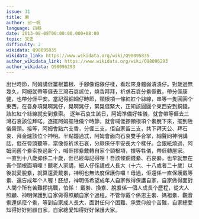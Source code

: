 ```yaml
---
issue: 31
title: 絭
author: 邱一帆
language: 四縣
date: 2013-08-08T00:00:00.000+08:00
topic: 文史
difficulty: 2
wikidata: Q98095835
wikidata_link: https://www.wikidata.org/wiki/Q98095835
author_wikidata_link: https://www.wikidata.org/wiki/Q98096293
author_wikidata: Q98096293
---
```

出世時節，阿姆講𠊎薑根薑根、手腳像鉛線仔樣，看起來身體弱漬漬仔。對歲過無幾久，阿姆就帶等𠊎去三灣石哀該位，燒香拜拜，祈求石哀分絭𠊎戴，帶分𠊎康健，也帶分𠊎平安。當記得細細仔時節，頸根項一條紅紅个絲線，串等一隻圓圓个東西，在吾身項晃啊晃仔，晃啊晃仔，緊晃𠊎緊大，正知該圓圓个東西安到銅錢，該紅紅个絲線就安到絭索。
逐年石哀生該日，阿姆準備好牲儀，就會帶等𠊎去三灣石哀該位拜喏。逐擺阿姆擺牲儀个時節，就會喊𠊎摎頸根項个絭脫下來，擺到牲儀脣頭。接等，阿姆會點六支香，分𠊎三支，佢自家留三支，共下拜天公、拜石哀、拜金爐該位个神明。半點鐘過忒，阿姆會面向石哀雙手合掌，細聲同神明講話，𠊎在脣頭聽等，當像係祈求石哀，分厥倈仔平安長大个樣仔。金銀紙燒過，阿姆同舊个絭索換過新个，喊𠊎摎絭戴轉自家个頸根項，擐等牲儀，帶𠊎轉屋家。
一直到十八歲抑係二十歲，𠊎已經毋記得哩！吾該條銅錢絭、石哀絭，也早就無在吾个頸根面項哩！聽老人家講，細人仔係講成人長大（十六、十八或者二十歲）以後就愛脫絭，就算還愛戴絭，神明也無法度保護你囉！毋過，佢還係一直保護戴等絭、還吂成年个人喔！胚想，神明係希望成年人自家做得保護自家，自家做得面對人間个所有苦難摎挑戰，怕係！
戴絭、換絭、脫絭係一個人成長个歷程，從大人照顧、神明保護到自家做得照顧自家个過程。不管你戴个係恩主絭、媽祖絭、觀音絭還係麼个絭，等到自家成人長大，面對任何个困難、承受仰般个苦難，自家總愛知得好好照顧自家，自家總愛知得好好保護大家。